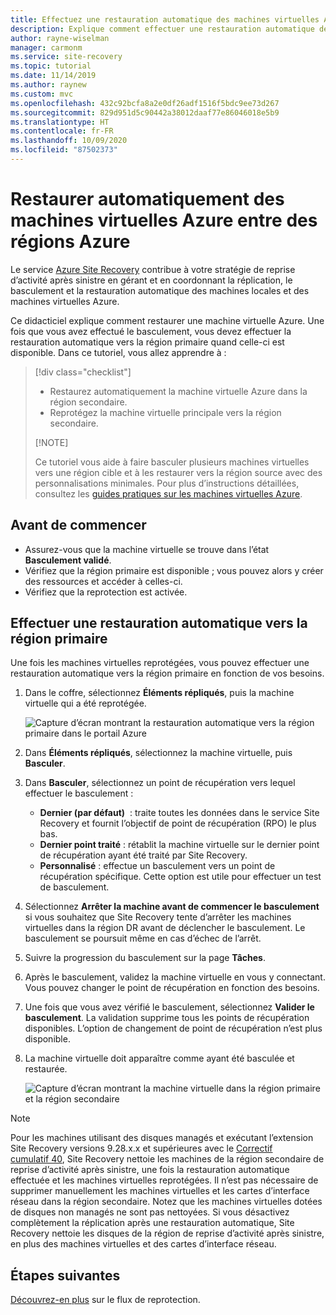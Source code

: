 ```yaml
---
title: Effectuez une restauration automatique des machines virtuelles Azure vers une région primaire à l’aide du service Azure Site Recovery.
description: Explique comment effectuer une restauration automatique des machines virtuelles Azure vers la région primaire à l’aide du service Azure Site Recovery.
author: rayne-wiselman
manager: carmonm
ms.service: site-recovery
ms.topic: tutorial
ms.date: 11/14/2019
ms.author: raynew
ms.custom: mvc
ms.openlocfilehash: 432c92bcfa8a2e0df26adf1516f5bdc9ee73d267
ms.sourcegitcommit: 829d951d5c90442a38012daaf77e86046018e5b9
ms.translationtype: HT
ms.contentlocale: fr-FR
ms.lasthandoff: 10/09/2020
ms.locfileid: "87502373"
---
```

# <a name="fail-back-an-azure-vm-between-azure-regions"></a>Restaurer automatiquement des machines virtuelles Azure entre des régions Azure

Le service [Azure Site Recovery](site-recovery-overview.md) contribue à votre stratégie de reprise d’activité après sinistre en gérant et en coordonnant la réplication, le basculement et la restauration automatique des machines locales et des machines virtuelles Azure.

Ce didacticiel explique comment restaurer une machine virtuelle Azure. Une fois que vous avez effectué le basculement, vous devez effectuer la restauration automatique vers la région primaire quand celle-ci est disponible. Dans ce tutoriel, vous allez apprendre à :

> [!div class="checklist"]
> 
> * Restaurez automatiquement la machine virtuelle Azure dans la région secondaire.
> * Reprotégez la machine virtuelle principale vers la région secondaire.
> 
> [!NOTE]
> 
> Ce tutoriel vous aide à faire basculer plusieurs machines virtuelles vers une région cible et à les restaurer vers la région source avec des personnalisations minimales. Pour plus d’instructions détaillées, consultez les [guides pratiques sur les machines virtuelles Azure](../virtual-machines/windows/index.yml).

## <a name="before-you-start"></a>Avant de commencer

* Assurez-vous que la machine virtuelle se trouve dans l’état **Basculement validé**.
* Vérifiez que la région primaire est disponible ; vous pouvez alors y créer des ressources et accéder à celles-ci.
* Vérifiez que la reprotection est activée.

## <a name="fail-back-to-the-primary-region"></a>Effectuer une restauration automatique vers la région primaire

Une fois les machines virtuelles reprotégées, vous pouvez effectuer une restauration automatique vers la région primaire en fonction de vos besoins.

1. Dans le coffre, sélectionnez **Éléments répliqués**, puis la machine virtuelle qui a été reprotégée.

    ![Capture d’écran montrant la restauration automatique vers la région primaire dans le portail Azure](./media/site-recovery-azure-to-azure-failback/azure-to-azure-failback.png)

2. Dans **Éléments répliqués**, sélectionnez la machine virtuelle, puis **Basculer**.
3. Dans **Basculer**, sélectionnez un point de récupération vers lequel effectuer le basculement :
    - **Dernier (par défaut)**  : traite toutes les données dans le service Site Recovery et fournit l’objectif de point de récupération (RPO) le plus bas.
    - **Dernier point traité** : rétablit la machine virtuelle sur le dernier point de récupération ayant été traité par Site Recovery.
    - **Personnalisé** : effectue un basculement vers un point de récupération spécifique. Cette option est utile pour effectuer un test de basculement.
4. Sélectionnez **Arrêter la machine avant de commencer le basculement** si vous souhaitez que Site Recovery tente d’arrêter les machines virtuelles dans la région DR avant de déclencher le basculement. Le basculement se poursuit même en cas d’échec de l’arrêt. 
5. Suivre la progression du basculement sur la page **Tâches**.
6. Après le basculement, validez la machine virtuelle en vous y connectant. Vous pouvez changer le point de récupération en fonction des besoins.
7. Une fois que vous avez vérifié le basculement, sélectionnez **Valider le basculement**. La validation supprime tous les points de récupération disponibles. L’option de changement de point de récupération n’est plus disponible.
8. La machine virtuelle doit apparaître comme ayant été basculée et restaurée.

    ![Capture d’écran montrant la machine virtuelle dans la région primaire et la région secondaire](./media/site-recovery-azure-to-azure-failback/azure-to-azure-failback-vm-view.png)

> [!NOTE]
> Pour les machines utilisant des disques managés et exécutant l’extension Site Recovery versions 9.28.x.x et supérieures avec le [Correctif cumulatif 40](https://support.microsoft.com/help/4521530/update-rollup-40-for-azure-site-recovery), Site Recovery nettoie les machines de la région secondaire de reprise d’activité après sinistre, une fois la restauration automatique effectuée et les machines virtuelles reprotégées. Il n’est pas nécessaire de supprimer manuellement les machines virtuelles et les cartes d’interface réseau dans la région secondaire. Notez que les machines virtuelles dotées de disques non managés ne sont pas nettoyées. Si vous désactivez complètement la réplication après une restauration automatique, Site Recovery nettoie les disques de la région de reprise d’activité après sinistre, en plus des machines virtuelles et des cartes d’interface réseau.

## <a name="next-steps"></a>Étapes suivantes

[Découvrez-en plus](azure-to-azure-how-to-reprotect.md#what-happens-during-reprotection) sur le flux de reprotection.
